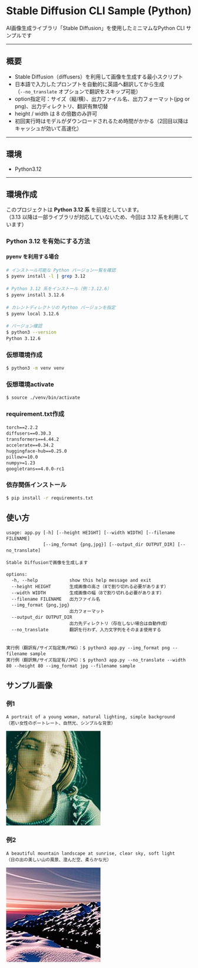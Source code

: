 # Stable Diffusion CLI Sample (Python)

AI画像生成ライブラリ「Stable Diffusion」を使用したミニマムなPython CLI サンプルです

---

## 概要
- Stable Diffusion（diffusers）を利用して画像を生成する最小スクリプト
- 日本語で入力したプロンプトを自動的に英語へ翻訳してから生成  
  （`--no_translate` オプションで翻訳をスキップ可能）
- option指定可：サイズ（縦/横）、出力ファイル名、出力フォーマット(jpg or png)、出力ディレクトリ、翻訳有無切替
- height / width は 8 の倍数のみ許可
- 初回実行時はモデルがダウンロードされるため時間がかかる（2回目以降はキャッシュが効いて高速化）
---

## 環境
- Python3.12
---

## 環境作成
このプロジェクトは **Python 3.12 系** を前提としています。  
（3.13 以降は一部ライブラリが対応していないため、今回は 3.12 系を利用しています）

### Python 3.12 を有効にする方法
#### pyenv を利用する場合
```bash
# インストール可能な Python バージョン一覧を確認
$ pyenv install -l | grep 3.12

# Python 3.12 系をインストール（例：3.12.6）
$ pyenv install 3.12.6

# カレントディレクトリの Python バージョンを指定
$ pyenv local 3.12.6

# バージョン確認
$ python3 --version
Python 3.12.6
```

### 仮想環境作成
```bash
$ python3 -m venv venv
```

### 仮想環境activate
```bash
$ source ./venv/bin/activate
```

### requirement.txt作成
```
torch==2.2.2
diffusers==0.30.3
transformers==4.44.2
accelerate==0.34.2
huggingface-hub==0.25.0
pillow>=10.0
numpy>=1.23
googletrans==4.0.0-rc1
```

### 依存関係インストール
```bash
$ pip install -r requirements.txt
```

## 使い方
```
usage: app.py [-h] [--height HEIGHT] [--width WIDTH] [--filename FILENAME]
              [--img_format {png,jpg}] [--output_dir OUTPUT_DIR] [--no_translate]

Stable Diffusionで画像を生成します

options:
  -h, --help            show this help message and exit
  --height HEIGHT       生成画像の高さ（8で割り切れる必要があります）
  --width WIDTH         生成画像の幅（8で割り切れる必要があります）
  --filename FILENAME   出力ファイル名
  --img_format {png,jpg}
                        出力フォーマット
  --output_dir OUTPUT_DIR
                        出力先ディレクトリ（存在しない場合は自動作成）
  --no_translate        翻訳を行わず、入力文字列をそのまま使用する
  
  
実行例（翻訳有/サイズ指定無/PNG）：$ python3 app.py --img_format png --filename sample
実行例（翻訳無/サイズ指定有/JPG）：$ python3 app.py --no_translate --width 80 --height 80 --img_format jpg --filename sample
```

## サンプル画像
### 例1
```
A portrait of a young woman, natural lighting, simple background
（若い女性のポートレート、自然光、シンプルな背景）
```
![サンプル画像1](./images/sample01.png)

### 例2
```
A beautiful mountain landscape at sunrise, clear sky, soft light
（日の出の美しい山の風景、澄んだ空、柔らかな光）
```
![サンプル画像2](./images/sample02.png)